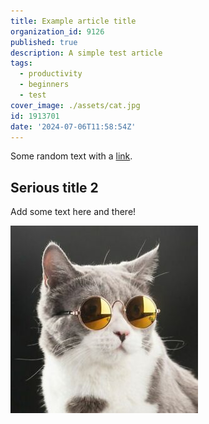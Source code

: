 ```yaml
---
title: Example article title
organization_id: 9126
published: true
description: A simple test article
tags:
  - productivity
  - beginners
  - test
cover_image: ./assets/cat.jpg
id: 1913701
date: '2024-07-06T11:58:54Z'
---
```


Some random text with a [link](https://code.visualstudio.com).

## Serious title 2

Add some text here and there!

![and some pictures too](./assets/cat.jpg)
